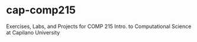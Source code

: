 # cap-comp215
Exercises, Labs, and Projects for COMP 215 Intro. to Computational Science at Capilano University
